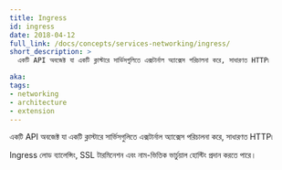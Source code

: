 ```yaml
---
title: Ingress
id: ingress
date: 2018-04-12
full_link: /docs/concepts/services-networking/ingress/
short_description: >
  একটি API অবজেক্ট যা একটি ক্লাস্টারে সার্ভিসগুলিতে এক্সটার্নাল অ্যাক্সেস পরিচালনা করে, সাধারণত HTTP৷

aka: 
tags:
- networking
- architecture
- extension
---
```

 একটি API অবজেক্ট যা একটি ক্লাস্টারে সার্ভিসগুলিতে এক্সটার্নাল অ্যাক্সেস পরিচালনা করে, সাধারণত HTTP৷

<!--more-->

Ingress লোড ব্যালেন্সিং, SSL টারমিনেশন এবং নাম-ভিত্তিক ভার্চুয়াল হোস্টিং প্রদান করতে পারে।

